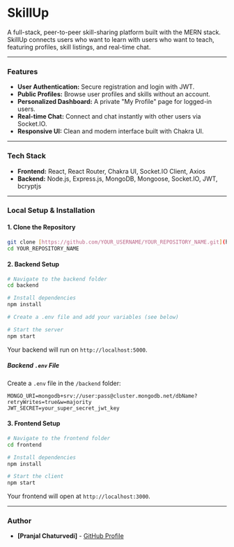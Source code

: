 #  SkillUp

A full-stack, peer-to-peer skill-sharing platform built with the MERN stack. SkillUp connects users who want to learn with users who want to teach, featuring profiles, skill listings, and real-time chat.

---

###  Features

-   **User Authentication:** Secure registration and login with JWT.
-   **Public Profiles:** Browse user profiles and skills without an account.
-   **Personalized Dashboard:** A private "My Profile" page for logged-in users.
-   **Real-time Chat:** Connect and chat instantly with other users via Socket.IO.
-   **Responsive UI:** Clean and modern interface built with Chakra UI.

---

###  Tech Stack

-   **Frontend:** React, React Router, Chakra UI, Socket.IO Client, Axios
-   **Backend:** Node.js, Express.js, MongoDB, Mongoose, Socket.IO, JWT, bcryptjs

---

###  Local Setup & Installation

#### 1. Clone the Repository
```sh
git clone [https://github.com/YOUR_USERNAME/YOUR_REPOSITORY_NAME.git](https://github.com/YOUR_USERNAME/YOUR_REPOSITORY_NAME.git)
cd YOUR_REPOSITORY_NAME
```

#### 2. Backend Setup
```sh
# Navigate to the backend folder
cd backend

# Install dependencies
npm install

# Create a .env file and add your variables (see below)

# Start the server
npm start
```
Your backend will run on `http://localhost:5000`.

##### **Backend `.env` File**
Create a `.env` file in the `/backend` folder:
```
MONGO_URI=mongodb+srv://user:pass@cluster.mongodb.net/dbName?retryWrites=true&w=majority
JWT_SECRET=your_super_secret_jwt_key
```

#### 3. Frontend Setup
```sh
# Navigate to the frontend folder
cd frontend

# Install dependencies
npm install

# Start the client
npm start
```
Your frontend will open at `http://localhost:3000`.

---

###  Author

-   **[Pranjal Chaturvedi]** - [GitHub Profile](https://github.com/PranjalChaturvedi0910)
